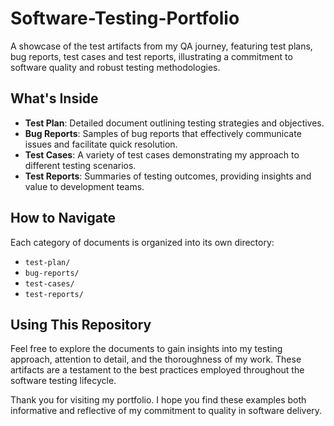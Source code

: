 # Software-Testing-Portfolio
A showcase of the test artifacts from my QA journey, featuring test plans, bug reports, test cases and test reports, illustrating a commitment to software quality and robust testing methodologies.

## What's Inside

- **Test Plan**: Detailed document outlining testing strategies and objectives.
- **Bug Reports**: Samples of bug reports that effectively communicate issues and facilitate quick resolution.
- **Test Cases**: A variety of test cases demonstrating my approach to different testing scenarios.
- **Test Reports**: Summaries of testing outcomes, providing insights and value to development teams.

## How to Navigate

Each category of documents is organized into its own directory:

- `test-plan/`
- `bug-reports/`
- `test-cases/`
- `test-reports/`

## Using This Repository

Feel free to explore the documents to gain insights into my testing approach, attention to detail, and the thoroughness of my work. These artifacts are a testament to the best practices employed throughout the software testing lifecycle.

Thank you for visiting my portfolio. I hope you find these examples both informative and reflective of my commitment to quality in software delivery.

